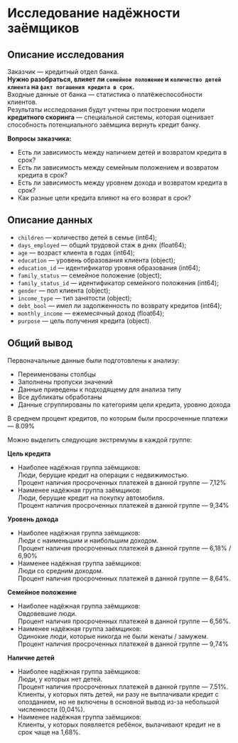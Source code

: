 # Исследование надёжности заёмщиков
## Описание исследования
Заказчик — кредитный отдел банка.<br>
**Нужно разобраться, влияет ли `семейное положение` и `количество детей клиента` на `факт погашения кредита в срок`.**<br>
Входные данные от банка — статистика о платёжеспособности клиентов.<br>
Результаты исследования будут учтены при построении модели **кредитного скоринга** — специальной системы, которая оценивает способность потенциального заёмщика вернуть кредит банку.

**Вопросы заказчика:**
- Есть ли зависимость между наличием детей и возвратом кредита в срок?
- Есть ли зависимость между семейным положением и возвратом кредита в срок?
- Есть ли зависимость между уровнем дохода и возвратом кредита в срок?
- Как разные цели кредита влияют на его возврат в срок?

## Описание данных
* `children` — количество детей в семье (int64);
* `days_employed` — общий трудовой стаж в днях (float64);  
* `age` — возраст клиента в годах (int64);
* `education` — уровень образования клиента (object);
* `education_id` — идентификатор уровня образования (int64);
* `family_status` — семейное положение (object);
* `family_status_id` — идентификатор семейного положения (int64);
* `gender` — пол клиента (object);
* `income_type` — тип занятости (object);
* `debt_bool` — имел ли задолженность по возврату кредитов (int64);
* `monthly_income` — ежемесячный доход (float64);
* `purpose` — цель получения кредита (object).
## Общий вывод
Первоначальные данные были подготовлены к анализу:
- Переименованы столбцы
- Заполнены пропуски значений
- Данные приведены к подходящему для анализа типу
- Все дубликаты обработаны
- Данные сгруппированы по категориям цели кредита, уровню дохода

В среднем процент кредитов, по которым были просроченные платежи — 8.09%

Можно выделить следующие экстремумы в каждой группе:

<b>Цель кредита</b>
- Наиболее надёжная группа заёмщиков:<br>
   Люди, берущие кредит на операции с недвижимостью.<br>
   Процент наличия просроченных платежей в данной группе — 7,12%
- Наименее надёжная группа заёмщиков:<br>
   Люди, берущие кредит на покупку автомобиля.<br>
   Процент наличия просроченных платежей в данной группе — 9,34%
   
<b>Уровень дохода</b>
- Наиболее надёжная группа заёмщиков:<br>
   Люди с наименьшим и наибольшим доходом.<br>
   Процент наличия просроченных платежей в данной группе — 6,18% / 6,90%
- Наименее надёжная группа заёмщиков:<br>
   Люди со средним доходом.<br>
   Процент наличия просроченных платежей в данной группе — 8,64%.

<b>Семейное положение</b>
- Наиболее надёжная группа заёмщиков:<br>
   Овдовевшие люди.<br>
   Процент наличия просроченных платежей в данной группе — 6,56%.
- Наименее надёжная группа заёмщиков:<br>
   Одинокие люди, которые никогда не были женаты / замужем.<br>
   Процент наличия просроченных платежей в данной группе — 9,74%
   
<b>Наличие детей</b>
- Наиболее надёжная группа заёмщиков:<br>
   Люди, у которых нет детей.<br>
   Процент наличия просроченных платежей в данной группе — 7.51%.<br>
   Клиенты, у которых пять детей, ни разу не выплачивали кредит с опозданием,
   но не включены в основной вывод из-за небольшой численности (0,04%).
- Наименее надёжная группа заёмщиков:<br>
   Клиенты, у которых появляется ребёнок, вылачивают кредит не в срок чаще на 1,68%.

